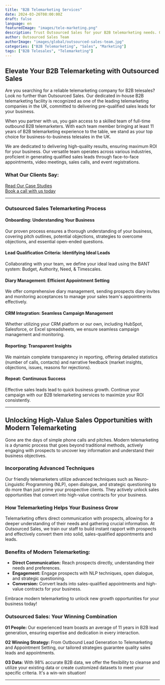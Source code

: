 ```yaml
---
title: "B2B Telemarketing Services"
date: 2024-03-26T08:00:00Z
draft: false
language: en
featuredImage: "images/tele-marketing.png"
description: Trust Outsourced Sales for your B2B telemarketing needs. Our experienced in-house team delivers pre-qualified sales leads, maximizing your ROI across industries.
author: Outsourced Sales Team
authorImage: "images/global/outsourced-sales-team.jpg"
categories: ["B2B Telemarketing", "Sales", "Marketing"]
tags: ["B2B Telesales", "Telemarketing"]
---
```


## Elevate Your B2B Telemarketing with Outsourced Sales

Are you searching for a reliable telemarketing company for B2B telesales? Look no further than Outsourced Sales. Our dedicated in-house B2B telemarketing facility is recognized as one of the leading telemarketing companies in the UK, committed to delivering pre-qualified sales leads for your business.

When you partner with us, you gain access to a skilled team of full-time outbound B2B telemarketers. With each team member bringing at least 11 years of B2B telemarketing experience to the table, we stand as your top choice for business-to-business telesales in the UK.

We are dedicated to delivering high-quality results, ensuring maximum ROI for your business. Our versatile team operates across various industries, proficient in generating qualified sales leads through face-to-face appointments, video meetings, sales calls, and event registrations.

### What Our Clients Say:

[Read Our Case Studies](#)  
[Book a call with us today](#)

---

### Outsourced Sales Telemarketing Process

#### Onboarding: Understanding Your Business

Our proven process ensures a thorough understanding of your business, covering pitch outlines, potential objections, strategies to overcome objections, and essential open-ended questions.

#### Lead Qualification Criteria: Identifying Ideal Leads

Collaborating with your team, we define your ideal lead using the BANT system: Budget, Authority, Need, & Timescales.

#### Diary Management: Efficient Appointment Setting

We offer comprehensive diary management, sending prospects diary invites and monitoring acceptances to manage your sales team's appointments effectively.

#### CRM Integration: Seamless Campaign Management

Whether utilizing your CRM platform or our own, including HubSpot, Salesforce, or Excel spreadsheets, we ensure seamless campaign management and monitoring.

#### Reporting: Transparent Insights

We maintain complete transparency in reporting, offering detailed statistics (number of calls, contacts) and narrative feedback (market insights, objections, issues, reasons for rejections).

#### Repeat: Continuous Success

Effective sales leads lead to quick business growth. Continue your campaign with our B2B telemarketing services to maximize your ROI consistently.

---

## Unlocking High-Value Sales Opportunities with Modern Telemarketing

Gone are the days of simple phone calls and pitches. Modern telemarketing is a dynamic process that goes beyond traditional methods, actively engaging with prospects to uncover key information and understand their business objectives.

### Incorporating Advanced Techniques

Our friendly telemarketers utilize advanced techniques such as Neuro-Linguistic Programming (NLP), open dialogue, and strategic questioning to do more than just prime your prospective clients. They actively unlock sales opportunities that convert into high-value contracts for your business.

### How Telemarketing Helps Your Business Grow

Telemarketing offers direct communication with prospects, allowing for a deeper understanding of their needs and gathering crucial information. At Outsourced Sales, we train our staff to build instant rapport with prospects and effectively convert them into solid, sales-qualified appointments and leads.

### Benefits of Modern Telemarketing:

- **Direct Communication:** Reach prospects directly, understanding their needs and preferences.
- **Engagement:** Engage prospects with NLP techniques, open dialogue, and strategic questioning.
- **Conversion:** Convert leads into sales-qualified appointments and high-value contracts for your business.

Embrace modern telemarketing to unlock new growth opportunities for your business today!


### Outsourced Sales: Your Winning Combination

**01 People:** Our experienced team boasts an average of 11 years in B2B lead generation, ensuring expertise and dedication in every interaction.

**02 Winning Strategy:** From Outbound Lead Generation to Telemarketing and Appointment Setting, our tailored strategies guarantee quality sales leads and appointments.

**03 Data:** With 98% accurate B2B data, we offer the flexibility to cleanse and utilize your existing data or create customized datasets to meet your specific criteria. It's a win-win situation!

---

